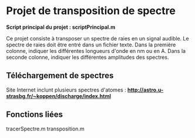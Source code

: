 # Projet de transposition de spectre

**Script principal du projet : scriptPrincipal.m**

Ce projet consiste à transposer un spectre de raies en un signal audible.
Le spectre de raies doit être entré dans un fichier texte. 
Dans la première colonne, indiquer les différentes longueurs d'onde en nm ou en A.
Dans la seconde colonne, indiquer les différentes amplitudes des spectres.

## Téléchargement de spectres
Site Internet inclunt plusieurs spectres d'atomes :
**http://astro.u-strasbg.fr/~koppen/discharge/index.html**

## Fonctions liées
tracerSpectre.m
transposition.m
